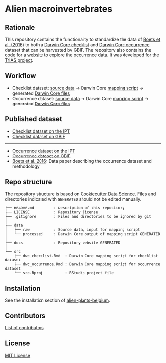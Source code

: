 # Alien macroinvertebrates

## Rationale

This repository contains the functionality to standardize the data of [Boets et al. (2016)](http://www.aquaticinvasions.net/2016/AI_2016_Boets_etal.pdf) to both a [Darwin Core checklist](https://www.gbif.org/dataset-classes) and [Darwin Core occurrence dataset](https://www.gbif.org/dataset-classes) that can be harvested by [GBIF](http://www.gbif.org). The repository also contains the code for a [website](http://trias-project.github.io/alien-macroinvertebrates/map.html) to explore the occurrence data. It was developed for the [TrIAS project](http://trias-project.be).

## Workflow

* Checklist dataset: [source data](https://github.com/trias-project/alien-macroinvertebrates/blob/master/data/raw/AI_2016_Boets_etal_Supplement.xls) → Darwin Core [mapping script](http://trias-project.github.io/alien-macroinvertebrates/dwc_checklist.html) → generated [Darwin Core files](https://github.com/trias-project/alien-macroinvertebrates/blob/master/data/processed/dwc_checklist)
* Occurrence dataset: [source data](https://github.com/trias-project/alien-macroinvertebrates/blob/master/data/raw/denormalized_observations.csv) → Darwin Core [mapping script](http://trias-project.github.io/alien-macroinvertebrates/dwc_occurrence.html) → generated [Darwin Core files](https://github.com/trias-project/alien-macroinvertebrates/tree/master/data/processed/dwc_occurrence)

## Published dataset

* [Checklist dataset on the IPT](https://ipt.inbo.be/resource?r=alien-macroinvertebrates-checklist)
* [Checklist dataset on GBIF](https://doi.org/10.15468/yxcq07)

---

* [Occurrence dataset on the IPT](https://ipt.inbo.be/resource?r=alien-macroinvertebrate-occurrences)
* [Occurrence dataset on GBIF](https://doi.org/10.15468/xjtfoo)
* [Boets et al. 2016](http://www.aquaticinvasions.net/2016/AI_2016_Boets_etal.pdf): Data paper describing the occurrence dataset and methodology

## Repo structure

The repository structure is based on [Cookiecutter Data Science](http://drivendata.github.io/cookiecutter-data-science/). Files and directories indicated with `GENERATED` should not be edited manually.

```
├── README.md         : Description of this repository
├── LICENSE           : Repository license
├── .gitignore        : Files and directories to be ignored by git
│
├── data
│   ├── raw           : Source data, input for mapping script
│   └── processed     : Darwin Core output of mapping script GENERATED
│
├── docs              : Repository website GENERATED
│
└── src
    ├── dwc_checklist.Rmd  : Darwin Core mapping script for checklist dataset
    ├── dwc_occurrence.Rmd : Darwin Core mapping script for occurrence dataset
    └── src.Rproj          : RStudio project file
```

## Installation

See the installation section of [alien-plants-belgium](https://github.com/trias-project/alien-plants-belgium/blob/master/README.md#installation).

## Contributors

[List of contributors](https://github.com/trias-project/alien-macroinvertebrates/contributors)

## License

[MIT License](https://github.com/trias-project/alien-macroinvertebrates/blob/master/LICENSE)
